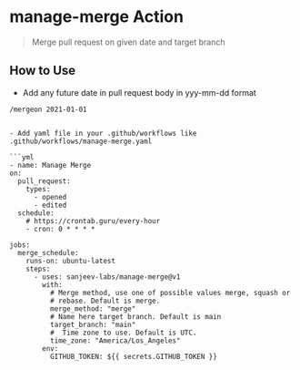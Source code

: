 # manage-merge Action

> Merge pull request on given date and target branch

## How to Use

- Add any future date in pull request body in yyy-mm-dd format

```
/mergeon 2021-01-01


- Add yaml file in your .github/workflows like .github/workflows/manage-merge.yaml

```yml
- name: Manage Merge
on:
  pull_request:
    types:
      - opened
      - edited
  schedule:
    # https://crontab.guru/every-hour
    - cron: 0 * * * *

jobs:
  merge_schedule:
    runs-on: ubuntu-latest
    steps:
      - uses: sanjeev-labs/manage-merge@v1
        with:
          # Merge method, use one of possible values merge, squash or
          # rebase. Default is merge.
          merge_method: "merge"
          # Name here target branch. Default is main
          target_branch: "main"
          #  Time zone to use. Default is UTC.
          time_zone: "America/Los_Angeles"
        env:
          GITHUB_TOKEN: ${{ secrets.GITHUB_TOKEN }}
```
